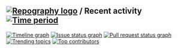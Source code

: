 
## [![Repography logo](https://images.repography.com/logo.svg)](https://repography.com) / Recent activity [![Time period](https://images.repography.com/24782621/aim97/ticketing/recent-activity/df731dc20cc06b8742b6357a94e6d90b_badge.svg)](https://repography.com)
[![Timeline graph](https://images.repography.com/24782621/aim97/ticketing/recent-activity/df731dc20cc06b8742b6357a94e6d90b_timeline.svg)](https://github.com/aim97/ticketing/commits)
[![Issue status graph](https://images.repography.com/24782621/aim97/ticketing/recent-activity/df731dc20cc06b8742b6357a94e6d90b_issues.svg)](https://github.com/aim97/ticketing/issues)
[![Pull request status graph](https://images.repography.com/24782621/aim97/ticketing/recent-activity/df731dc20cc06b8742b6357a94e6d90b_prs.svg)](https://github.com/aim97/ticketing/pulls)
[![Trending topics](https://images.repography.com/24782621/aim97/ticketing/recent-activity/df731dc20cc06b8742b6357a94e6d90b_words.svg)](https://github.com/aim97/ticketing/commits)
[![Top contributors](https://images.repography.com/24782621/aim97/ticketing/recent-activity/df731dc20cc06b8742b6357a94e6d90b_users.svg)](https://github.com/aim97/ticketing/graphs/contributors)

